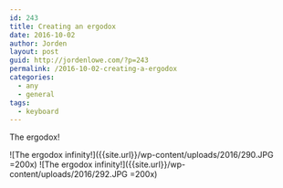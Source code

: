 ```yaml
---
id: 243
title: Creating an ergodox
date: 2016-10-02
author: Jorden
layout: post
guid: http://jordenlowe.com/?p=243
permalink: /2016-10-02-creating-a-ergodox
categories:
  - any
  - general
tags:
  - keyboard
---
```

The ergodox!

![The ergodox infinity!]({{site.url}}/wp-content/uploads/2016/290.JPG =200x)
![The ergodox infinity!]({{site.url}}/wp-content/uploads/2016/292.JPG =200x)
